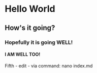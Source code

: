 # Hello World
## How's it going?
### Hopefully it is going WELL!
#### I AM WELL TOO!
Fifth - edit - via command:  nano index.md
